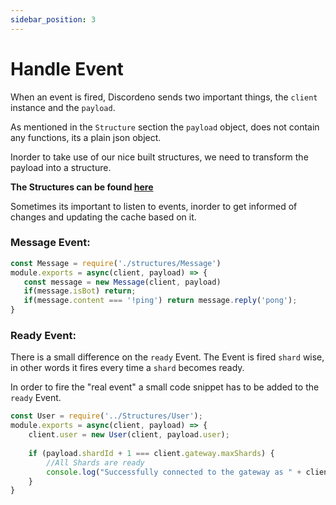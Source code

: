 ```yaml
---
sidebar_position: 3
---
```

# Handle Event
When an event is fired, Discordeno sends two important things, the `client` instance and the `payload`.

As mentioned in the `Structure` section the `payload` object, does not contain any functions, its a plain json object.

Inorder to take use of our nice built structures, we need to transform the payload into a structure.

**The Structures can be found [here](https://github.com/discordeno/discordeno/tree/main/template/nodejs/Structures)**

Sometimes its important to listen to events, inorder to get informed of changes and updating the cache based on it.

### Message Event:
```js
const Message = require('./structures/Message')
module.exports = async(client, payload) => {
   const message = new Message(client, payload)
   if(message.isBot) return;
   if(message.content === '!ping') return message.reply('pong');
}
```

### Ready Event:
There is a small difference on the `ready` Event. The Event is fired `shard` wise, in other words it fires every time a `shard` becomes ready.

In order to fire the "real event" a small code snippet has to be added to the `ready` Event.
```js
const User = require('../Structures/User');
module.exports = async(client, payload) => {
    client.user = new User(client, payload.user);
    
    if (payload.shardId + 1 === client.gateway.maxShards) {
        //All Shards are ready
        console.log("Successfully connected to the gateway as " + client.user.tag);   
    }
}
```
